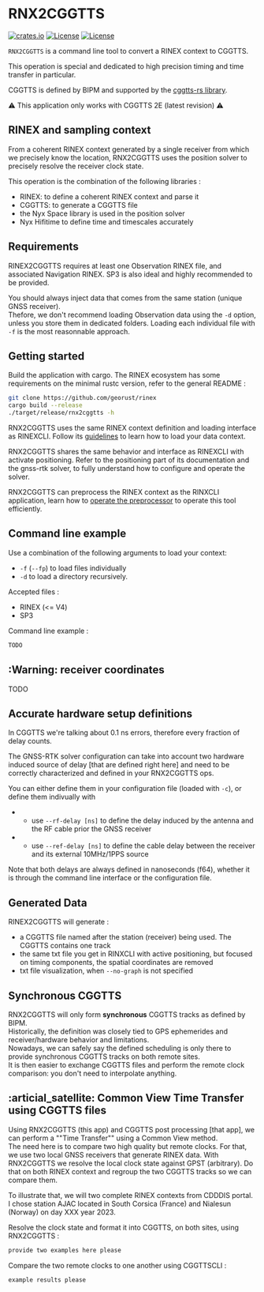 RNX2CGGTTS
==========

[![crates.io](https://img.shields.io/crates/v/rnx2cggtts.svg)](https://crates.io/crates/rnx2cggtts)
[![License](https://img.shields.io/badge/license-Apache%202.0-blue?style=flat-square)](https://github.com/gwbres/rinex/blob/main/LICENSE-APACHE)
[![License](https://img.shields.io/badge/license-MIT-blue?style=flat-square)](https://github.com/gwbres/rinex/blob/main/LICENSE-MIT) 

`RNX2CGGTTS` is a command line tool to convert a RINEX context to CGGTTS.

This operation is special and dedicated to high precision timing and time transfer in particular.

CGGTTS is defined by BIPM and supported by the [cggtts-rs library](https://github.com/gwbres/cggtts).

:warning: This application only works with CGGTTS 2E (latest revision) :warning:

## RINEX and sampling context

From a coherent RINEX context generated by a single receiver from which we precisely know the location, 
RNX2CGGTTS uses the position solver to precisely resolve the receiver clock state.

This operation is the combination of the following libraries :

- RINEX: to define a coherent RINEX context and parse it
- CGGTTS: to generate a CGGTTS file
- the Nyx Space library is used in the position solver
- Nyx Hifitime to define time and timescales accurately

## Requirements

RINEX2CGGTTS requires at least one Observation RINEX file, and associated Navigation RINEX.
SP3 is also ideal and highly recommended to be provided.

You should always inject data that comes from the same station (unique GNSS receiver).  
Thefore, we don't recommend loading Observation data using the `-d` option, 
unless you store them in dedicated folders. 
Loading each individual file with `-f` is the most reasonnable approach.

## Getting started

Build the application with cargo. The RINEX ecosystem has some requirements on the minimal rustc version, refer to the general README :

```bash
git clone https://github.com/georust/rinex
cargo build --release
./target/release/rnx2cggtts -h
```

RNX2CGGTTS uses the same RINEX context definition and loading
interface as RINEXCLI. Follow its [guidelines](https://github.com/georust/rinex/tree/main/rinex-cli) to learn how to load your data context.

RNX2CGGTTS shares the same behavior and interface as RINEXCLI with activate positioning. Refer to the positioning part of its documentation and the gnss-rtk solver, to fully understand how to configure and operate the solver.

RNX2CGGTTS can preprocess the RINEX context as the RINXCLI application, learn how to 
[operate the preprocessor](https://github.com/georust/rinex/blob/main/rinex-cli/doc/preprocessing.md)
to operate this tool efficiently.

## Command line example

Use a combination of the following arguments to load your context:

- `-f` (`--fp`) to load files individually
- `-d` to load a directory recursively. 

Accepted files : 

- RINEX (<= V4)
- SP3

Command line example : 

```bash
TODO
```

## :Warning: receiver coordinates

TODO

## Accurate hardware setup definitions

In CGGTTS we're talking about 0.1 ns errors, therefore every fraction of delay counts.  

The GNSS-RTK solver configuration can take into account two hardware induced source of delay 
[that are defined right here] and need to be correctly characterized and defined in your RNX2CGGTTS ops.

You can either define them in your configuration file (loaded with `-c`), or define them indivually with

* - use `--rf-delay [ns]` to define the delay induced by the antenna and the RF cable prior the GNSS receiver
* - use `--ref-delay [ns]` to define the cable delay between the receiver and its external 10MHz/1PPS source 

Note that both delays are always defined in nanoseconds (f64), whether it is through the command line interface
or the configuration file.

## Generated Data

RINEX2CGGTTS will generate :

- a CGGTTS file named after the station (receiver) being used.
The CGGTTS contains one track 
- the same txt file you get in RINXCLI with active positioning, but focused on timing components, the spatial coordinates are removed
- txt file visualization, when `--no-graph` is not specified 

## Synchronous CGGTTS

RNX2CGGTTS will only form __synchronous__ CGGTTS tracks as defined by BIPM.  
Historically, the definition was closely tied to GPS ephemerides and receiver/hardware behavior and limitations.  
Nowadays, we can safely say the defined scheduling is only there to provide synchronous CGGTTS tracks on both remote sites.  
It is then easier to exchange CGGTTS files and perform the remote clock comparison: you don't need to interpolate anything.

## :articial_satellite: Common View Time Transfer using CGGTTS files

Using RNX2CGGTTS (this app) and CGGTTS post processing [that app], we can perform a ""Time Transfer"" using a Common View method.  
The need here is to compare two high quality but remote clocks. 
For that, we use two local GNSS receivers that generate RINEX data. 
With RNX2CGGTTS we resolve the local clock state against GPST (arbitrary). 
Do that on both RINEX context and regroup the two CGGTTS tracks so we can compare them.

To illustrate that, we will two complete RINEX contexts from CDDDIS portal. 
I chose station AJAC located in South Corsica (France) and Nialesun (Norway) on day XXX year 2023.  

Resolve the clock state and format it into CGGTTS, on both sites, using RNX2CGGTTS :

```bash
provide two examples here please
```

Compare the two remote clocks to one another using CGGTTSCLI :

```bash
example results please
```
